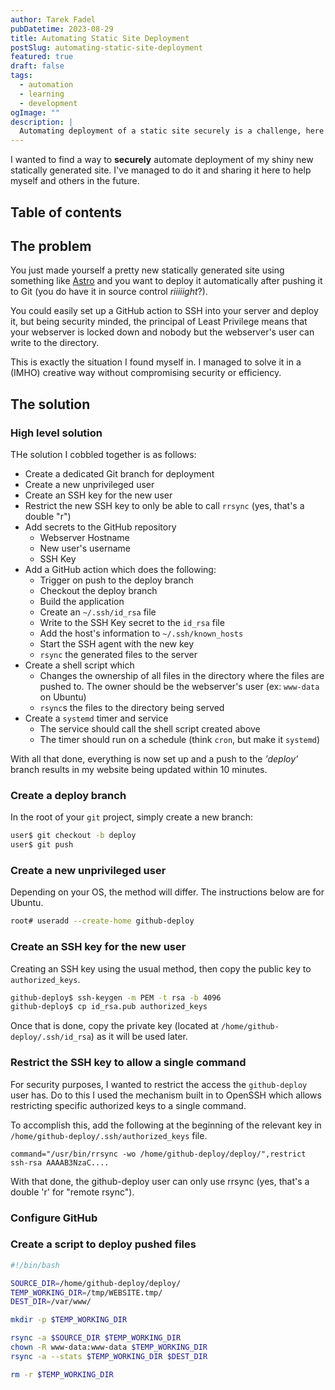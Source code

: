 ```yaml
---
author: Tarek Fadel
pubDatetime: 2023-08-29
title: Automating Static Site Deployment
postSlug: automating-static-site-deployment
featured: true
draft: false
tags:
  - automation
  - learning
  - development
ogImage: ""
description: |
  Automating deployment of a static site securely is a challenge, here's how I accomplished it.
---
```


I wanted to find a way to **securely** automate deployment of my shiny new statically
generated site. I've managed to do it and sharing it here to help myself and others
in the future.

## Table of contents

## The problem

You just made yourself a pretty new statically generated site using something like
[Astro](https://astro.build) and you want to deploy it automatically after pushing
it to Git (you do have it in source control _riiiiight_?).

You could easily set up a GitHub action to SSH into your server and deploy it, but
being security minded, the principal of Least Privilege means that your webserver
is locked down and nobody but the webserver's user can write to the directory.

This is exactly the situation I found myself in. I managed to solve it in a (IMHO)
creative way without compromising security or efficiency.

## The solution

### High level solution

THe solution I cobbled together is as follows:

- Create a dedicated Git branch for deployment
- Create a new unprivileged user
- Create an SSH key for the new user
- Restrict the new SSH key to only be able to call `rrsync` (yes, that's a double "r")
- Add secrets to the GitHub repository
  - Webserver Hostname
  - New user's username
  - SSH Key
- Add a GitHub action which does the following:
  - Trigger on push to the deploy branch
  - Checkout the deploy branch
  - Build the application
  - Create an `~/.ssh/id_rsa` file
  - Write to the SSH Key secret to the `id_rsa` file
  - Add the host's information to `~/.ssh/known_hosts`
  - Start the SSH agent with the new key
  - `rsync` the generated files to the server
- Create a shell script which
  - Changes the ownership of all files in the directory
    where the files are pushed to. The owner should be the webserver's user (ex: `www-data` on Ubuntu)
  - `rsync`s the files to the directory being served
- Create a `systemd` timer and service
  - The service should call the shell script created above
  - The timer should run on a schedule (think `cron`, but make it `systemd`)

With all that done, everything is now set up and a push to the _'deploy'_ branch results in my website being updated within 10 minutes.

### Create a deploy branch

In the root of your `git` project, simply create a new branch:

``` bash
user$ git checkout -b deploy
user$ git push
```

### Create a new unprivileged user

Depending on your OS, the method will differ. The instructions below are for Ubuntu.

``` bash
root# useradd --create-home github-deploy
```

### Create an SSH key for the new user

Creating an SSH key using the usual method, then copy the public key to `authorized_keys`.

``` bash
github-deploy$ ssh-keygen -m PEM -t rsa -b 4096
github-deploy$ cp id_rsa.pub authorized_keys
```

Once that is done, copy the private key (located at `/home/github-deploy/.ssh/id_rsa`) as it will be used later.

### Restrict the SSH key to allow a single command

For security purposes, I wanted to restrict the access the `github-deploy` user has. Do to this I used the mechanism
built in to OpenSSH which allows restricting specific authorized keys to a single command.

To accomplish this, add the following at the beginning of the relevant key in `/home/github-deploy/.ssh/authorized_keys`
file.

``` authorized_keys
command="/usr/bin/rrsync -wo /home/github-deploy/deploy/",restrict ssh-rsa AAAAB3NzaC....
```

With that done, the github-deploy user can only use rrsync (yes, that's a double 'r' for "remote rsync").

### Configure GitHub

### Create a script to deploy pushed files

``` bash
#!/bin/bash

SOURCE_DIR=/home/github-deploy/deploy/
TEMP_WORKING_DIR=/tmp/WEBSITE.tmp/
DEST_DIR=/var/www/

mkdir -p $TEMP_WORKING_DIR

rsync -a $SOURCE_DIR $TEMP_WORKING_DIR
chown -R www-data:www-data $TEMP_WORKING_DIR
rsync -a --stats $TEMP_WORKING_DIR $DEST_DIR

rm -r $TEMP_WORKING_DIR
```

